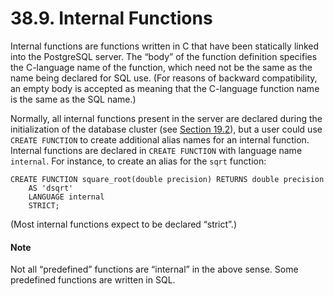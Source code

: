 # 38.9. Internal Functions

Internal functions are functions written in C that have been statically linked into the PostgreSQL server. The “body” of the function definition specifies the C-language name of the function, which need not be the same as the name being declared for SQL use. (For reasons of backward compatibility, an empty body is accepted as meaning that the C-language function name is the same as the SQL name.)

Normally, all internal functions present in the server are declared during the initialization of the database cluster (see [Section 19.2](https://www.postgresql.org/docs/current/creating-cluster.html)), but a user could use `CREATE FUNCTION` to create additional alias names for an internal function. Internal functions are declared in `CREATE FUNCTION` with language name `internal`. For instance, to create an alias for the `sqrt` function:

```
CREATE FUNCTION square_root(double precision) RETURNS double precision
    AS 'dsqrt'
    LANGUAGE internal
    STRICT;
```

(Most internal functions expect to be declared “strict”.)

#### Note

Not all “predefined” functions are “internal” in the above sense. Some predefined functions are written in SQL.
